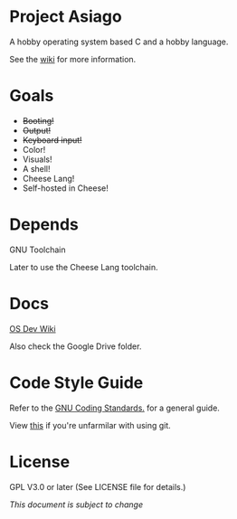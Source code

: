 # Project Asiago
A hobby operating system based C and a hobby language.

See the [wiki](http://neonorb.com/wiki/Project_Asiago) for more information.

# Goals
+ ~~Booting!~~
+ ~~Output!~~
+ ~~Keyboard input!~~
+ Color!
+ Visuals!
+ A shell!
+ Cheese Lang!
+ Self-hosted in Cheese!

# Depends
GNU Toolchain

Later to use the Cheese Lang toolchain.

# Docs
[OS Dev Wiki](http://wiki.osdev.org/Main_Page)

Also check the Google Drive folder.

# Code Style Guide
Refer to the [GNU Coding Standards.](https://www.gnu.org/prep/standards/standards.html) for a general guide.

View [this](https://rogerdudler.github.io/git-guide/) if you're unfarmilar with using git.
  
# License
GPL V3.0 or later (See LICENSE file for details.)

*This document is subject to change*
